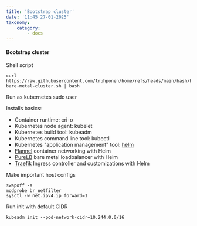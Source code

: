 ```yaml
---
title: 'Bootstrap cluster'
date: '11:45 27-01-2025'
taxonomy:
    category:
        - docs
---
```


#### Bootstrap cluster

Shell script

    curl https://raw.githubusercontent.com/truhponen/home/refs/heads/main/bash/bootstrap-bare-metal-cluster.sh | bash

Run as kubernetes sudo user

Installs basics:
* Container runtime: cri-o
* Kubernetes node agent: kubelet
* Kubernetes build tool: kubeadm
* Kubernetes command line tool: kubectl
* Kubernetes "application management" tool: [helm](/helm)
* [Flannel](/flannel) container networking with Helm
* [PureLB](/purelb) bare metal loadbalancer with Helm
* [Traefik](/traefik) Ingress controller and customizations with Helm

Make important host configs

    swapoff -a
    modprobe br_netfilter
    sysctl -w net.ipv4.ip_forward=1

Run init with default CIDR

    kubeadm init --pod-network-cidr=10.244.0.0/16